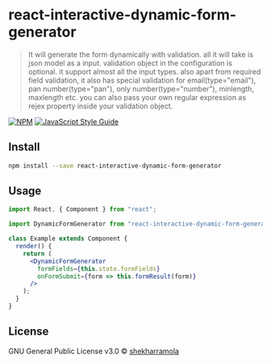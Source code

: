 # react-interactive-dynamic-form-generator

> It will generate the form dynamically with validation. all it will take is json model as a input. validation object in the configuration is optional. it support almost all the input types. also apart from required field validation, it also has special validation for email(type="email"), pan number(type="pan"), only number(type="number"), minlength, maxlength etc. you can also pass your own regular expression as rejex property inside your validation object.

[![NPM](https://img.shields.io/npm/v/react-interactive-dynamic-form-generator.svg)](https://www.npmjs.com/package/react-interactive-dynamic-form-generator) [![JavaScript Style Guide](https://img.shields.io/badge/code_style-standard-brightgreen.svg)](https://standardjs.com)

## Install

```bash
npm install --save react-interactive-dynamic-form-generator
```

## Usage

```jsx
import React, { Component } from "react";

import DynamicFormGenerator from "react-interactive-dynamic-form-generator";

class Example extends Component {
  render() {
    return (
      <DynamicFormGenerator
        formFields={this.state.formFields}
        onFormSubmit={form => this.formResult(form)}
      />
    );
  }
}
```

## License

GNU General Public License v3.0 © [shekharramola](https://github.com/shekharramola)
